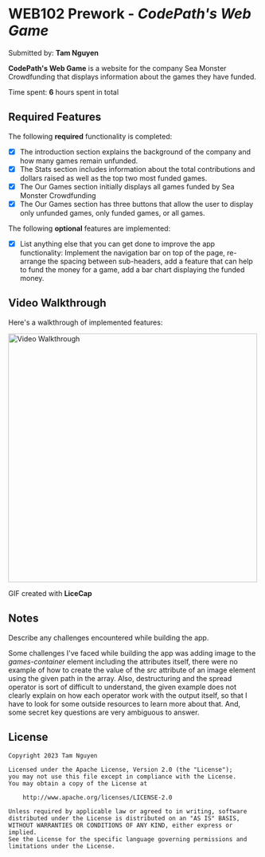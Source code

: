 # WEB102 Prework - *CodePath's Web Game*

Submitted by: **Tam Nguyen**

**CodePath's Web Game** is a website for the company Sea Monster Crowdfunding that displays information about the games they have funded.

Time spent: **6** hours spent in total

## Required Features

The following **required** functionality is completed:

* [x] The introduction section explains the background of the company and how many games remain unfunded.
* [x] The Stats section includes information about the total contributions and dollars raised as well as the top two most funded games.
* [x] The Our Games section initially displays all games funded by Sea Monster Crowdfunding
* [x] The Our Games section has three buttons that allow the user to display only unfunded games, only funded games, or all games.

The following **optional** features are implemented:

* [x] List anything else that you can get done to improve the app functionality: Implement the navigation bar on top of the page, re-arrange the spacing between sub-headers, add a feature that can help to fund the money for a game, add a bar chart displaying the funded money. 

## Video Walkthrough

Here's a walkthrough of implemented features:

<img src='wk.gif' title='Video Walkthrough' width='500' alt='Video Walkthrough' />

<!-- Replace this with whatever GIF tool you used! -->
GIF created with **LiceCap**
<!-- Recommended tools:
[Kap](https://getkap.co/) for macOS
[ScreenToGif](https://www.screentogif.com/) for Windows
[peek](https://github.com/phw/peek) for Linux. -->

## Notes

Describe any challenges encountered while building the app.

Some challenges I've faced while building the app was adding image to the *games-container* element including the attributes itself, there were no example of how to create the value of the *src* attribute of an image element using the given path in the array. Also, destructuring and the spread operator is sort of difficult to understand, the given example does not clearly explain on how each operator work with the output itself, so that I have to look for some outside resources to learn more about that. And, some secret key questions are very ambiguous to answer. 

## License

    Copyright 2023 Tam Nguyen

    Licensed under the Apache License, Version 2.0 (the "License");
    you may not use this file except in compliance with the License.
    You may obtain a copy of the License at

        http://www.apache.org/licenses/LICENSE-2.0

    Unless required by applicable law or agreed to in writing, software
    distributed under the License is distributed on an "AS IS" BASIS,
    WITHOUT WARRANTIES OR CONDITIONS OF ANY KIND, either express or implied.
    See the License for the specific language governing permissions and
    limitations under the License.

